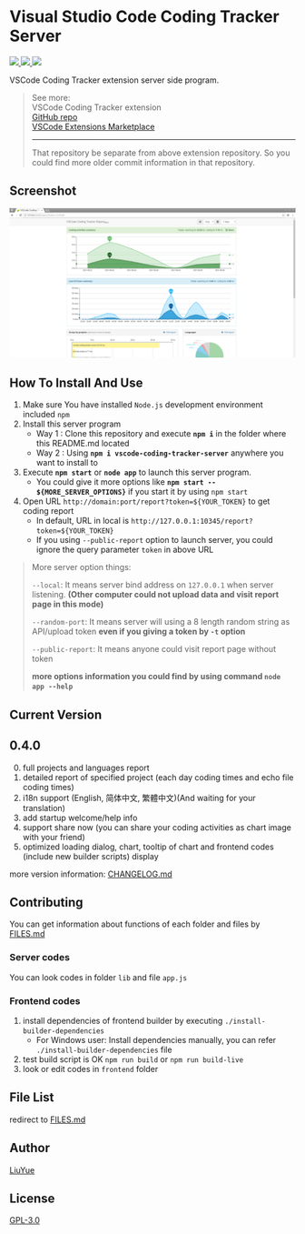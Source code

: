 # Visual Studio Code Coding Tracker Server

<a href="https://www.npmjs.com/package/vscode-coding-tracker-server">
<img src="https://img.shields.io/npm/v/vscode-coding-tracker-server.svg?style=flat-square" />
</a>
<a href="https://travis-ci.org/hangxingliu/vscode-coding-tracker-server">
<img src="https://img.shields.io/travis/hangxingliu/vscode-coding-tracker-server/master.svg?style=flat-square&label=master" />
</a>
<a href="https://travis-ci.org/hangxingliu/vscode-coding-tracker-server">
<img src="https://img.shields.io/travis/hangxingliu/vscode-coding-tracker-server/develop.svg?style=flat-square&label=dev" />
</a>

VSCode Coding Tracker extension server side program. 
> See more:   
> VSCode Coding Tracker extension   
> [GitHub repo](https://github.com/hangxingliu/vscode-coding-tracker)   
> [VSCode Extensions Marketplace](https://marketplace.visualstudio.com/items?itemName=hangxingliu.vscode-coding-tracker)
> 
> ---
> That repository be separate from above extension repository.
> So you could find more older commit information in that repository. 

## Screenshot

![screenshots1](screenshots/1.png)

## How To Install And Use

1. Make sure You have installed `Node.js` development environment included `npm`
2. Install this server program
	- Way 1 : Clone this repository and execute **`npm i`** in the folder where this README.md located 
	- Way 2 : Using **`npm i vscode-coding-tracker-server`** anywhere you want to install to
3. Execute **`npm start`** or **`node app`** to launch this server program. 
	- You could give it more options like **`npm start -- ${MORE_SERVER_OPTIONS}`** if you start it by using `npm start`
4. Open URL `http://domain:port/report?token=${YOUR_TOKEN}` to get coding report
	- In default, URL in local is `http://127.0.0.1:10345/report?token=${YOUR_TOKEN}`
	- If you using `--public-report` option to launch server, you could ignore the query parameter `token` in above URL

> More server option things:
>
> `--local`: It means server bind address on `127.0.0.1` when server listening.
> **(Other computer could not upload data and visit report page in this mode)**
>
> `--random-port`: It means server will using a 8 length random string as API/upload token
>  **even if you giving a token by `-t` option**
>
> `--public-report`: It means anyone could visit report page without token
> 
> **more options information you could find by using command `node app --help`**

## Current Version

## 0.4.0

0. full projects and languages report
1. detailed report of specified project (each day coding times and echo file coding times)
2. i18n support (English, 简体中文, 繁體中文)(And waiting for your translation)
3. add startup welcome/help info
4. support share now (you can share your coding activities as chart image with your friend)
5. optimized loading dialog, chart, tooltip of chart and frontend codes (include new builder scripts) display

more version information: [CHANGELOG.md](CHANGELOG.md)

## Contributing

You can get information about functions of each folder and files by [FILES.md](FILES.md) 

### Server codes

You can look codes in folder `lib` and file `app.js`

### Frontend codes

1. install dependencies of frontend builder by executing `./install-builder-dependencies`
	- For Windows user: Install dependencies manually, you can refer `./install-builder-dependencies` file
2. test build script is OK `npm run build` or `npm run build-live`
3. look or edit codes in `frontend` folder

## File List

redirect to [FILES.md](FILES.md)

## Author

[LiuYue](https://github.com/hangxingliu)

## License

[GPL-3.0](LICENSE)